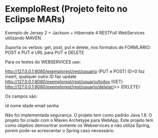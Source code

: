 # ExemploRest (Projeto feito no Eclipse MARs)

Exemplo de Jersey 2 + Jackson + Hibernate 4 RESTFull WebServices utilizando MAVEN

Suporta os verbos: get, post, put e delete, nos formatos de FORMLÁRIO: POST e PUT e URL para PUT e DELETE

Para os testes do WEBSERVICES use: 

http://127.0.0.1:8080/exemplorest/rest/usuario (PUT e POST) ID=0 faz insert, qualquer outro ID faz update
http://127.0.0.1:8080/exemplorest/rest/usuario/todos (GET)
http://127.0.0.1:8080/exemplorest/rest/usuario/deletar/<<ID>> (DELETE)

Os campos são:

id
nome
idade
email
senha

Não foi implementada segurança. O projeto tem como padrão Java 1.8. O projeto foi criado com o Maven Archetype para WebApp.
Este projeto tem como objetivo demosntrar somente os Webservices e não utiliza Spring, porem pode-se acrescentar o Spring caso necessário.


